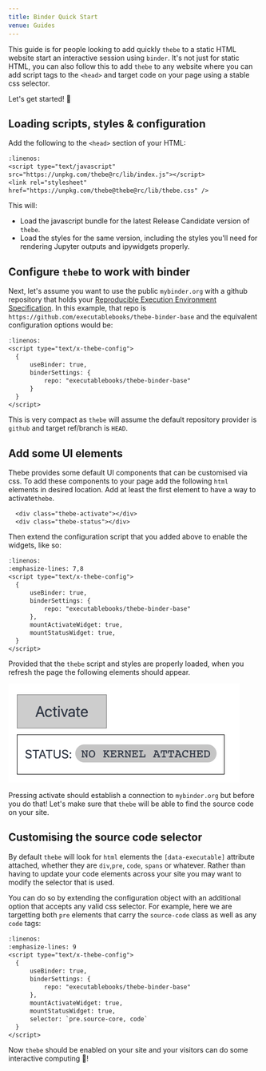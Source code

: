 ```yaml
---
title: Binder Quick Start
venue: Guides
---
```


This guide is for people looking to add quickly `thebe` to a static HTML website start an interactive session using `binder`. It's not just for static HTML, you can also follow this to add `thebe` to any website where you can add script tags to the `<head>` and target code on your page using a stable css selector.

Let's get started! 🚀

## Loading scripts, styles & configuration

Add the following to the `<head>` section of your HTML:

```{code-block} xml
:linenos:
<script type="text/javascript" src="https://unpkg.com/thebe@rc/lib/index.js"></script>
<link rel="stylesheet" href="https://unpkg.com/thebe@thebe@rc/lib/thebe.css" />
```

This will:

- Load the javascript bundle for the latest Release Candidate version of `thebe`.
- Load the styles for the same version, including the styles you'll need for rendering Jupyter outputs and ipywidgets properly.

## Configure `thebe` to work with binder

Next, let's assume you want to use the public `mybinder.org` with a github repository that holds your [Reproducible Execution Environment Specification](https://repo2docker.readthedocs.io/en/latest/specification.html). In this example, that repo is `https://github.com/executablebooks/thebe-binder-base` and the equivalent configuration options would be:

```{code-block} xml
:linenos:
<script type="text/x-thebe-config">
  {
      useBinder: true,
      binderSettings: {
          repo: "executablebooks/thebe-binder-base"
      }
  }
</script>
```

This is very compact as `thebe` will assume the default repository provider is `github` and target ref/branch is `HEAD`.

## Add some UI elements

Thebe provides some default UI components that can be customised via css. To add these components to your page add the following `html` elements in desired location.
Add at least the first element to have a way to activate`thebe`.

```{code-block} xml
  <‍div class="thebe-activate"><‍/div>
  <‍div class="thebe-status"><‍/div>
```

Then extend the configuration script that you added above to enable the widgets, like so:

```{code-block} xml
:linenos:
:emphasize-lines: 7,8
<script type="text/x-thebe-config">
  {
      useBinder: true,
      binderSettings: {
          repo: "executablebooks/thebe-binder-base"
      },
      mountActivateWidget: true,
      mountStatusWidget: true,
  }
</script>
```

Provided that the `thebe` script and styles are properly loaded, when you refresh the page the following elements should appear.

![](./images/thebe-ui-widgets.png)

Pressing activate should establish a connection to `mybinder.org` but before you do that! Let's make sure that `thebe` will be able to find the source code on your site.

## Customising the source code selector

By default `thebe` will look for `html` elements the `[data-executable]` attribute attached, whether they are `div`,`pre`, `code`, `spans` or whatever. Rather than having to update your code elements across your site you may want to modify the selector that is used.

You can do so by extending the configuration object with an additional option that accepts any valid css selector. For example, here we are targetting both `pre` elements that carry the `source-code` class as well as any `code` tags:

```{code-block} xml
:linenos:
:emphasize-lines: 9
<script type="text/x-thebe-config">
  {
      useBinder: true,
      binderSettings: {
          repo: "executablebooks/thebe-binder-base"
      },
      mountActivateWidget: true,
      mountStatusWidget: true,
      selector: `pre.source-core, code`
  }
</script>
```

Now `thebe` should be enabled on your site and your visitors can do some interactive computing 🎉!
